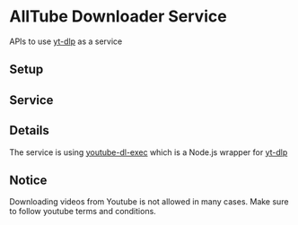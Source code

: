 # AllTube Downloader Service

APIs to use [yt-dlp](https://github.com/yt-dlp/yt-dlp) as a service

## Setup

## Service

## Details

The service is using [youtube-dl-exec](https://www.npmjs.com/package/youtube-dl-exec) which is a Node.js wrapper for [yt-dlp](https://github.com/yt-dlp/yt-dlp)

## Notice

Downloading videos from Youtube is not allowed in many cases. Make sure to follow youtube terms and conditions.
